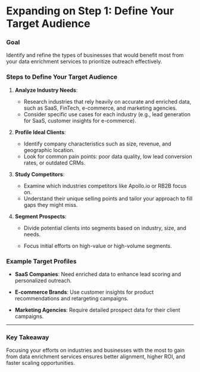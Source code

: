 # Expanding on Step 1: Define Your Target Audience

### Goal
Identify and refine the types of businesses that would benefit most from your data enrichment services to prioritize outreach effectively.

### Steps to Define Your Target Audience
1. **Analyze Industry Needs**:
   - Research industries that rely heavily on accurate and enriched data, such as SaaS, FinTech, e-commerce, and marketing agencies.
   - Consider specific use cases for each industry (e.g., lead generation for SaaS, customer insights for e-commerce).

2. **Profile Ideal Clients**:
   - Identify company characteristics such as size, revenue, and geographic location.
   - Look for common pain points: poor data quality, low lead conversion rates, or outdated CRMs.

3. **Study Competitors**:
   - Examine which industries competitors like Apollo.io or RB2B focus on.
   - Understand their unique selling points and tailor your approach to fill gaps they might miss.

4. **Segment Prospects**:
   - Divide potential clients into segments based on industry, size, and needs.

   - Focus initial efforts on high-value or high-volume segments.

### Example Target Profiles
- **SaaS Companies**: Need enriched data to enhance lead scoring and personalized outreach.

- **E-commerce Brands**: Use customer insights for product recommendations and retargeting campaigns.

- **Marketing Agencies**: Require detailed prospect data for their client campaigns.

---

### Key Takeaway
Focusing your efforts on industries and businesses with the most to gain from data enrichment services ensures better alignment, higher ROI, and faster scaling opportunities.
